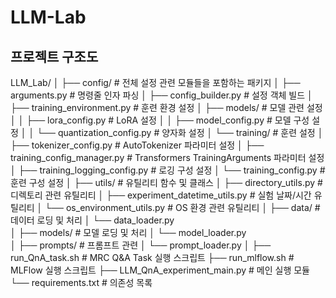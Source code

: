 # LLM-Lab

## 프로젝트 구조도
LLM_Lab/
│
├── config/                                 # 전체 설정 관련 모듈들을 포함하는 패키지
│   ├── arguments.py                            # 명령줄 인자 파싱
│   ├── config_builder.py                       # 설정 객체 빌드
│   ├── training_environment.py                 # 훈련 환경 설정
│   ├── models/                                 # 모델 관련 설정
│   │   ├── lora_config.py                          # LoRA 설정
│   │   ├── model_config.py                         # 모델 구성 설정
│   │   └── quantization_config.py                  # 양자화 설정
│   └── training/                               # 훈련 설정
│       ├── tokenizer_config.py                     # AutoTokenizer 파라미터 설정
│       ├── training_config_manager.py              # Transformers TrainingArguments 파라미터 설정
│       ├── training_logging_config.py              # 로깅 구성 설정
│       └── training_config.py                      # 훈련 구성 설정
│
├── utils/                                  # 유틸리티 함수 및 클래스
│   ├── directory_utils.py                      # 디렉토리 관련 유틸리티
│   ├── experiment_datetime_utils.py            # 실험 날짜/시간 유틸리티
│   └── os_environment_utils.py                 # OS 환경 관련 유틸리티
│
├── data/                                   # 데이터 로딩 및 처리
│   └── data_loader.py                          
│
├── models/                                 # 모델 로딩 및 처리
│   └── model_loader.py                         
│
├── prompts/                                # 프롬프트 관련
│   └── prompt_loader.py
│
├── run_QnA_task.sh                         # MRC Q&A Task 실행 스크립트
├── run_mlflow.sh                           # MLFlow 실행 스크립트
├── LLM_QnA_experiment_main.py              # 메인 실행 모듈
└── requirements.txt                        # 의존성 목록
